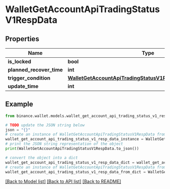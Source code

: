 # WalletGetAccountApiTradingStatusV1RespData


## Properties

Name | Type | Description | Notes
------------ | ------------- | ------------- | -------------
**is_locked** | **bool** |  | [optional] 
**planned_recover_time** | **int** |  | [optional] 
**trigger_condition** | [**WalletGetAccountApiTradingStatusV1RespDataTriggerCondition**](WalletGetAccountApiTradingStatusV1RespDataTriggerCondition.md) |  | [optional] 
**update_time** | **int** |  | [optional] 

## Example

```python
from binance.wallet.models.wallet_get_account_api_trading_status_v1_resp_data import WalletGetAccountApiTradingStatusV1RespData

# TODO update the JSON string below
json = "{}"
# create an instance of WalletGetAccountApiTradingStatusV1RespData from a JSON string
wallet_get_account_api_trading_status_v1_resp_data_instance = WalletGetAccountApiTradingStatusV1RespData.from_json(json)
# print the JSON string representation of the object
print(WalletGetAccountApiTradingStatusV1RespData.to_json())

# convert the object into a dict
wallet_get_account_api_trading_status_v1_resp_data_dict = wallet_get_account_api_trading_status_v1_resp_data_instance.to_dict()
# create an instance of WalletGetAccountApiTradingStatusV1RespData from a dict
wallet_get_account_api_trading_status_v1_resp_data_from_dict = WalletGetAccountApiTradingStatusV1RespData.from_dict(wallet_get_account_api_trading_status_v1_resp_data_dict)
```
[[Back to Model list]](../README.md#documentation-for-models) [[Back to API list]](../README.md#documentation-for-api-endpoints) [[Back to README]](../README.md)


